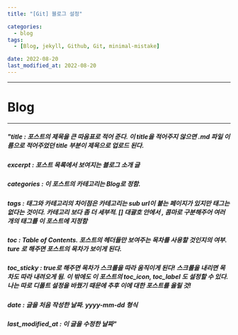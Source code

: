 ```yaml
---
title: "[Git] 블로그 설정"

categories:
  - blog
tags:
  - [Blog, jekyll, Github, Git, minimal-mistake]

date: 2022-08-20
last_modified_at: 2022-08-20
---
```


---

# Blog

---

##### "title : 포스트의 제목을 큰 따옴표로 적어 준다. 이 title을 적어주지 않으면 .md 파일 이름으로 적어주었던 title 부분이 제목으로 업로드 된다.

##### excerpt : 포스트 목록에서 보여지는 블로그 소개 글

##### categories : 이 포스트의 카테고리는 Blog로 정함.

##### tags : 태그와 카테고리의 차이점은 카테고리는 sub url이 붙는 페이지가 있지만 태그는 없다는 것이다. 카테고리 보다 좀 더 세부적. [] 대괄호 안에서 , 콤마로 구분해주어 여러개의 태그를 이 포스트에 지정함

##### toc : Table of Contents. 포스트의 헤더들만 보여주는 목차를 사용할 것인지의 여부. ture 로 해주면 포스트의 목차가 보이게 된다.

##### toc_sticky : true로 해주면 목차가 스크롤을 따라 움직이게 된다! 스크롤을 내리면 목차도 따라 내려오게 됨. 이 밖에도 이 포스트의 toc_icon, toc_label 도 설정할 수 있다. 나는 따로 디폴트 설정을 바꿨기 때문에 추후 이에 대한 포스트를 올릴 것!

##### date : 글을 처음 작성한 날짜. yyyy-mm-dd 형식

##### last_modified_at : 이 글을 수정한 날짜"
